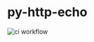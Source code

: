 # py-http-echo
![ci workflow](https://github.com/Surote/py-http-echo/actions/workflows/ci.yml/badge.svg)